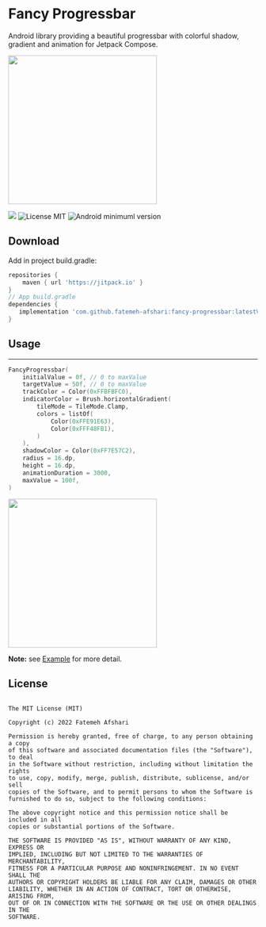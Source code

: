 # Fancy Progressbar

Android library providing a beautiful progressbar with colorful shadow, gradient and animation for
Jetpack Compose.

<img width="300" src= "https://user-images.githubusercontent.com/67331684/205398435-e8070208-3448-4c30-bcf8-b5cad859f982.gif">

[![](https://jitpack.io/v/fatemeh-afshari/fancy-progressbar.svg)](https://jitpack.io/#fatemeh-afshari/fancy-progressbar)
![License MIT](https://img.shields.io/badge/MIT-9E9F9F?style=flat-square&label=License)
![Android minimuml version](https://img.shields.io/badge/21+-9E9F9F?style=flat-square&label=Minimum&logo=android)

Download
--------
Add in project build.gradle:

```gradle
repositories {
    maven { url 'https://jitpack.io' }
}
// App build.gradle
dependencies {
   implementation 'com.github.fatemeh-afshari:fancy-progressbar:latestVersion'
}
```

## Usage
--------

```kotlin
FancyProgressbar(
    initialValue = 0f, // 0 to maxValue
    targetValue = 50f, // 0 to maxValue
    trackColor = Color(0xFFBFBFC0),
    indicatorColor = Brush.horizontalGradient(
        tileMode = TileMode.Clamp,
        colors = listOf(
            Color(0xFFE91E63),
            Color(0xFFF48FB1),
        )
    ),
    shadowColor = Color(0xFF7E57C2),
    radius = 16.dp,
    height = 16.dp,
    animationDuration = 3000,
    maxValue = 100f,
)
```

<img width="300" src="https://user-images.githubusercontent.com/67331684/205386545-36f31173-dd0b-4ee8-bb79-3a53085cc59f.png">

**Note:** see [Example](app/src/main/java/com/fancy/progressbar/MainActivity.kt) for more detail.

## License

```
   
The MIT License (MIT)

Copyright (c) 2022 Fatemeh Afshari

Permission is hereby granted, free of charge, to any person obtaining a copy
of this software and associated documentation files (the "Software"), to deal
in the Software without restriction, including without limitation the rights
to use, copy, modify, merge, publish, distribute, sublicense, and/or sell
copies of the Software, and to permit persons to whom the Software is
furnished to do so, subject to the following conditions:

The above copyright notice and this permission notice shall be included in all
copies or substantial portions of the Software.

THE SOFTWARE IS PROVIDED "AS IS", WITHOUT WARRANTY OF ANY KIND, EXPRESS OR
IMPLIED, INCLUDING BUT NOT LIMITED TO THE WARRANTIES OF MERCHANTABILITY,
FITNESS FOR A PARTICULAR PURPOSE AND NONINFRINGEMENT. IN NO EVENT SHALL THE
AUTHORS OR COPYRIGHT HOLDERS BE LIABLE FOR ANY CLAIM, DAMAGES OR OTHER
LIABILITY, WHETHER IN AN ACTION OF CONTRACT, TORT OR OTHERWISE, ARISING FROM,
OUT OF OR IN CONNECTION WITH THE SOFTWARE OR THE USE OR OTHER DEALINGS IN THE
SOFTWARE.

```


